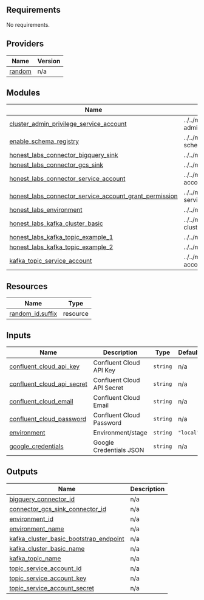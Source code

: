 <!-- BEGIN_TF_DOCS -->
## Requirements

No requirements.

## Providers

| Name | Version |
|------|---------|
| <a name="provider_random"></a> [random](#provider\_random) | n/a |

## Modules

| Name | Source | Version |
|------|--------|---------|
| <a name="module_cluster_admin_privilege_service_account"></a> [cluster\_admin\_privilege\_service\_account](#module\_cluster\_admin\_privilege\_service\_account) | ../../modules/cluster-admin | n/a |
| <a name="module_enable_schema_registry"></a> [enable\_schema\_registry](#module\_enable\_schema\_registry) | ../../modules/enable-schema-registry | n/a |
| <a name="module_honest_labs_connector_bigquery_sink"></a> [honest\_labs\_connector\_bigquery\_sink](#module\_honest\_labs\_connector\_bigquery\_sink) | ../../modules/connector | n/a |
| <a name="module_honest_labs_connector_gcs_sink"></a> [honest\_labs\_connector\_gcs\_sink](#module\_honest\_labs\_connector\_gcs\_sink) | ../../modules/connector | n/a |
| <a name="module_honest_labs_connector_service_account"></a> [honest\_labs\_connector\_service\_account](#module\_honest\_labs\_connector\_service\_account) | ../../modules/service-account | n/a |
| <a name="module_honest_labs_connector_service_account_grant_permission"></a> [honest\_labs\_connector\_service\_account\_grant\_permission](#module\_honest\_labs\_connector\_service\_account\_grant\_permission) | ../../modules/connector-service-account | n/a |
| <a name="module_honest_labs_environment"></a> [honest\_labs\_environment](#module\_honest\_labs\_environment) | ../../modules/environment | n/a |
| <a name="module_honest_labs_kafka_cluster_basic"></a> [honest\_labs\_kafka\_cluster\_basic](#module\_honest\_labs\_kafka\_cluster\_basic) | ../../modules/kafka-cluster | n/a |
| <a name="module_honest_labs_kafka_topic_example_1"></a> [honest\_labs\_kafka\_topic\_example\_1](#module\_honest\_labs\_kafka\_topic\_example\_1) | ../../modules/kafka-topic | n/a |
| <a name="module_honest_labs_kafka_topic_example_2"></a> [honest\_labs\_kafka\_topic\_example\_2](#module\_honest\_labs\_kafka\_topic\_example\_2) | ../../modules/kafka-topic | n/a |
| <a name="module_kafka_topic_service_account"></a> [kafka\_topic\_service\_account](#module\_kafka\_topic\_service\_account) | ../../modules/service-account | n/a |

## Resources

| Name | Type |
|------|------|
| [random_id.suffix](https://registry.terraform.io/providers/hashicorp/random/latest/docs/resources/id) | resource |

## Inputs

| Name | Description | Type | Default | Required |
|------|-------------|------|---------|:--------:|
| <a name="input_confluent_cloud_api_key"></a> [confluent\_cloud\_api\_key](#input\_confluent\_cloud\_api\_key) | Confluent Cloud API Key | `string` | n/a | yes |
| <a name="input_confluent_cloud_api_secret"></a> [confluent\_cloud\_api\_secret](#input\_confluent\_cloud\_api\_secret) | Confluent Cloud API Secret | `string` | n/a | yes |
| <a name="input_confluent_cloud_email"></a> [confluent\_cloud\_email](#input\_confluent\_cloud\_email) | Confluent Cloud Email | `string` | n/a | yes |
| <a name="input_confluent_cloud_password"></a> [confluent\_cloud\_password](#input\_confluent\_cloud\_password) | Confluent Cloud Password | `string` | n/a | yes |
| <a name="input_environment"></a> [environment](#input\_environment) | Environment/stage | `string` | `"local"` | no |
| <a name="input_google_credentials"></a> [google\_credentials](#input\_google\_credentials) | Google Credentials JSON | `string` | n/a | yes |

## Outputs

| Name | Description |
|------|-------------|
| <a name="output_bigquery_connector_id"></a> [bigquery\_connector\_id](#output\_bigquery\_connector\_id) | n/a |
| <a name="output_connector_gcs_sink_connector_id"></a> [connector\_gcs\_sink\_connector\_id](#output\_connector\_gcs\_sink\_connector\_id) | n/a |
| <a name="output_environment_id"></a> [environment\_id](#output\_environment\_id) | n/a |
| <a name="output_environment_name"></a> [environment\_name](#output\_environment\_name) | n/a |
| <a name="output_kafka_cluster_basic_bootstrap_endpoint"></a> [kafka\_cluster\_basic\_bootstrap\_endpoint](#output\_kafka\_cluster\_basic\_bootstrap\_endpoint) | n/a |
| <a name="output_kafka_cluster_basic_name"></a> [kafka\_cluster\_basic\_name](#output\_kafka\_cluster\_basic\_name) | n/a |
| <a name="output_kafka_topic_name"></a> [kafka\_topic\_name](#output\_kafka\_topic\_name) | n/a |
| <a name="output_topic_service_account_id"></a> [topic\_service\_account\_id](#output\_topic\_service\_account\_id) | n/a |
| <a name="output_topic_service_account_key"></a> [topic\_service\_account\_key](#output\_topic\_service\_account\_key) | n/a |
| <a name="output_topic_service_account_secret"></a> [topic\_service\_account\_secret](#output\_topic\_service\_account\_secret) | n/a |
<!-- END_TF_DOCS -->
